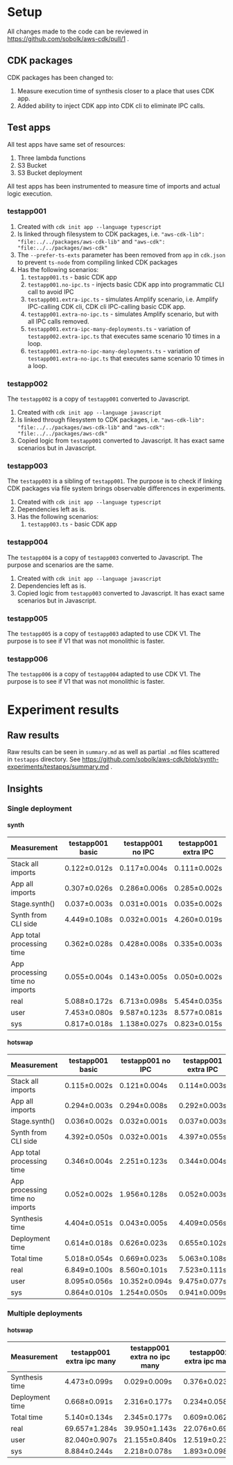 
# Setup

All changes made to the code can be reviewed in https://github.com/sobolk/aws-cdk/pull/1 .

## CDK packages

CDK packages has been changed to:
1. Measure execution time of synthesis closer to a place that uses CDK app.
2. Added ability to inject CDK app into CDK cli to eliminate IPC calls.

## Test apps

All test apps have same set of resources:
1. Three lambda functions
2. S3 Bucket
3. S3 Bucket deployment

All test apps has been instrumented to measure time of imports and actual logic execution.

### testapp001

1. Created with `cdk init app --language typescript`
2. Is linked through filesystem to CDK packages, i.e. `"aws-cdk-lib": "file:../../packages/aws-cdk-lib"` and `"aws-cdk": "file:../../packages/aws-cdk"`
3. The `--prefer-ts-exts` parameter has been removed from `app` in `cdk.json` to prevent `ts-node` from compiling linked CDK packages
4. Has the following scenarios:
   1. `testapp001.ts` - basic CDK app
   2. `testapp001.no-ipc.ts` - injects basic CDK app into programmatic CLI call to avoid IPC
   3. `testapp001.extra-ipc.ts` - simulates Amplify scenario, i.e. Amplify IPC-calling CDK cli, CDK cli IPC-calling basic CDK app.
   4. `testapp001.extra-no-ipc.ts` - simulates Amplify scenario, but with all IPC calls removed.
   5. `testapp001.extra-ipc-many-deployments.ts` - variation of `testapp002.extra-ipc.ts` that executes same scenario 10 times in a loop.
   6. `testapp001.extra-no-ipc-many-deployments.ts` - variation of `testapp001.extra-no-ipc.ts` that executes same scenario 10 times in a loop.

### testapp002

The `testapp002` is a copy of `testapp001` converted to Javascript.

1. Created with `cdk init app --language javascript`
2. Is linked through filesystem to CDK packages, i.e. `"aws-cdk-lib": "file:../../packages/aws-cdk-lib"` and `"aws-cdk": "file:../../packages/aws-cdk"`
3. Copied logic from `testapp001` converted to Javascript. It has exact same scenarios but in Javascript.

### testapp003

The `testapp003` is a sibling of `testapp001`. The purpose is to check if linking CDK packages via file system brings observable differences in experiments.

1. Created with `cdk init app --language typescript`
2. Dependencies left as is.
3. Has the following scenarios:
   1. `testapp003.ts` - basic CDK app

### testapp004

The `testapp004` is a copy of `testapp003` converted to Javascript. The purpose and scenarios are the same.

1. Created with `cdk init app --language javascript`
2. Dependencies left as is.
3. Copied logic from `testapp003` converted to Javascript. It has exact same scenarios but in Javascript.

### testapp005

The `testapp005` is a copy of `testapp003` adapted to use CDK V1. The purpose is to see if V1 that was not monolithic is faster.

### testapp006

The `testapp006` is a copy of `testapp004` adapted to use CDK V1. The purpose is to see if V1 that was not monolithic is faster.

# Experiment results

## Raw results

Raw results can be seen in `summary.md` as well as partial `.md` files scattered in `testapps` directory.
See https://github.com/sobolk/aws-cdk/blob/synth-experiments/testapps/summary.md .

## Insights

### Single deployment

#### synth

| Measurement                    | testapp001 basic | testapp001 no IPC | testapp001 extra IPC | testapp001 extra no IPC | testapp002 basic | testapp002 no IPC | testapp002 extra IPC | testapp002 extra no IPC | testapp003      | testapp004      | testapp005      | testapp006      |
|--------------------------------|------------------|-------------------|----------------------|-------------------------|------------------|-------------------|----------------------|-------------------------|-----------------|-----------------|-----------------|-----------------|
| Stack all imports              | 0.122&pm;0.012s  | 0.117&pm;0.004s   | 0.111&pm;0.002s      | 0.117&pm;0.004s         | 0.113&pm;0.003s  | 0.112&pm;0.003s   | 0.112&pm;0.003s      | 0.112&pm;0.003s         | 0.071&pm;0.014s | 0.076&pm;0.014s | 0.123&pm;0.021s | 0.117&pm;0.022s |
| App all imports                | 0.307&pm;0.026s  | 0.286&pm;0.006s   | 0.285&pm;0.002s      | 0.284&pm;0.007s         | 0.260&pm;0.005s  | 0.240&pm;0.005s   | 0.258&pm;0.007s      | 0.242&pm;0.008s         | 0.218&pm;0.033s | 0.208&pm;0.032s | 0.219&pm;0.036s | 0.197&pm;0.036s |
| Stage.synth()                  | 0.037&pm;0.003s  | 0.031&pm;0.001s   | 0.035&pm;0.002s      | 0.033&pm;0.002s         | 0.035&pm;0.001s  | 0.031&pm;0.001s   | 0.035&pm;0.001s      | 0.032&pm;0.001s         | N/A             | N/A             | N/A             | N/A             |
| Synth from CLI side            | 4.449&pm;0.108s  | 0.032&pm;0.001s   | 4.260&pm;0.019s      | 0.033&pm;0.002s         | 0.371&pm;0.010s  | 0.031&pm;0.001s   | 0.366&pm;0.010s      | 0.032&pm;0.001s         | N/A             | N/A             | N/A             | N/A             |
| App total processing time      | 0.362&pm;0.028s  | 0.428&pm;0.008s   | 0.335&pm;0.003s      | 0.425&pm;0.012s         | 0.311&pm;0.006s  | 0.372&pm;0.007s   | 0.308&pm;0.009s      | 0.378&pm;0.012s         | 0.268&pm;0.035s | 0.259&pm;0.034s | 0.315&pm;0.038s | 0.263&pm;0.039s |
| App processing time no imports | 0.055&pm;0.004s  | 0.143&pm;0.005s   | 0.050&pm;0.002s      | 0.141&pm;0.005s         | 0.051&pm;0.001s  | 0.132&pm;0.004s   | 0.050&pm;0.002s      | 0.136&pm;0.005s         | 0.050&pm;0.003s | 0.050&pm;0.002s | 0.097&pm;0.005s | 0.065&pm;0.003s |
| real                           | 5.088&pm;0.172s  | 6.713&pm;0.098s   | 5.454&pm;0.035s      | 6.623&pm;0.123s         | 0.968&pm;0.013s  | 0.891&pm;0.031s   | 0.996&pm;0.015s      | 0.892&pm;0.026s         | 2.783&pm;0.222s | 0.915&pm;0.045s | 5.306&pm;0.297s | 3.978&pm;0.071s |
| user                           | 7.453&pm;0.080s  | 9.587&pm;0.123s   | 8.577&pm;0.081s      | 9.513&pm;0.128s         | 0.955&pm;0.007s  | 0.906&pm;0.016s   | 0.975&pm;0.014s      | 0.903&pm;0.018s         | 3.939&pm;0.134s | 0.881&pm;0.026s | 6.000&pm;0.080s | 3.746&pm;0.047s |
| sys                            | 0.817&pm;0.018s  | 1.138&pm;0.027s   | 0.823&pm;0.015s      | 1.127&pm;0.045s         | 0.176&pm;0.005s  | 0.166&pm;0.010s   | 0.172&pm;0.004s      | 0.168&pm;0.009s         | 0.411&pm;0.040s | 0.131&pm;0.007s | 0.935&pm;0.099s | 0.711&pm;0.019s |

#### hotswap

| Measurement                    | testapp001 basic | testapp001 no IPC | testapp001 extra IPC | testapp001 extra no IPC | testapp002 basic | testapp002 no IPC | testapp002 extra IPC | testapp002 extra no IPC | testapp003      | testapp004      | testapp005      | testapp006      |
|--------------------------------|------------------|-------------------|----------------------|-------------------------|------------------|-------------------|----------------------|-------------------------|-----------------|-----------------|-----------------|-----------------|
| Stack all imports              | 0.115&pm;0.002s  | 0.121&pm;0.004s   | 0.114&pm;0.003s      | 0.118&pm;0.003s         | 0.112&pm;0.004s  | 0.114&pm;0.004s   | 0.110&pm;0.002s      | 0.112&pm;0.002s         | 0.069&pm;0.007s | 0.073&pm;0.005s | 0.111&pm;0.006s | 0.109&pm;0.003s |
| App all imports                | 0.294&pm;0.003s  | 0.294&pm;0.008s   | 0.292&pm;0.003s      | 0.288&pm;0.006s         | 0.258&pm;0.010s  | 0.246&pm;0.007s   | 0.257&pm;0.004s      | 0.243&pm;0.004s         | 0.216&pm;0.020s | 0.213&pm;0.033s | 0.199&pm;0.007s | 0.185&pm;0.006s |
| Stage.synth()                  | 0.036&pm;0.002s  | 0.032&pm;0.001s   | 0.037&pm;0.003s      | 0.031&pm;0.001s         | 0.035&pm;0.002s  | 0.032&pm;0.001s   | 0.035&pm;0.001s      | 0.032&pm;0.001s         | N/A             | N/A             | N/A             | N/A             |
| Synth from CLI side            | 4.392&pm;0.050s  | 0.032&pm;0.001s   | 4.397&pm;0.055s      | 0.031&pm;0.001s         | 0.369&pm;0.013s  | 0.033&pm;0.001s   | 0.365&pm;0.008s      | 0.033&pm;0.001s         | N/A             | N/A             | N/A             | N/A             |
| App total processing time      | 0.346&pm;0.004s  | 2.251&pm;0.123s   | 0.344&pm;0.004s      | 2.295&pm;0.124s         | 0.310&pm;0.013s  | 1.839&pm;0.167s   | 0.308&pm;0.004s      | 1.802&pm;0.120s         | 0.270&pm;0.026s | 0.265&pm;0.037s | 0.297&pm;0.012s | 0.248&pm;0.007s |
| App processing time no imports | 0.052&pm;0.002s  | 1.956&pm;0.128s   | 0.052&pm;0.003s      | 2.007&pm;0.122s         | 0.052&pm;0.004s  | 1.594&pm;0.165s   | 0.051&pm;0.002s      | 1.559&pm;0.121s         | 0.054&pm;0.007s | 0.052&pm;0.004s | 0.099&pm;0.006s | 0.063&pm;0.002s |
| Synthesis time                 | 4.404&pm;0.051s  | 0.043&pm;0.005s   | 4.409&pm;0.056s      | 0.041&pm;0.003s         | 0.380&pm;0.012s  | 0.041&pm;0.003s   | 0.375&pm;0.008s      | 0.040&pm;0.000s         | 2.241&pm;0.120s | 0.341&pm;0.039s | 1.505&pm;0.025s | 0.329&pm;0.009s |
| Deployment time                | 0.614&pm;0.018s  | 0.626&pm;0.023s   | 0.655&pm;0.102s      | 0.624&pm;0.019s         | 0.230&pm;0.036s  | 0.224&pm;0.022s   | 0.221&pm;0.012s      | 0.223&pm;0.016s         | 0.447&pm;0.032s | 0.485&pm;0.073s | 0.429&pm;0.032s | 0.405&pm;0.036s |
| Total time                     | 5.018&pm;0.054s  | 0.669&pm;0.023s   | 5.063&pm;0.108s      | 0.664&pm;0.019s         | 0.611&pm;0.037s  | 0.268&pm;0.023s   | 0.594&pm;0.020s      | 0.265&pm;0.018s         | 2.687&pm;0.129s | 0.824&pm;0.079s | 1.935&pm;0.039s | 0.734&pm;0.039s |
| real                           | 6.849&pm;0.100s  | 8.560&pm;0.101s   | 7.523&pm;0.111s      | 8.536&pm;0.157s         | 2.483&pm;0.127s  | 2.375&pm;0.171s   | 2.486&pm;0.116s      | 2.340&pm;0.112s         | 4.699&pm;0.420s | 2.705&pm;0.227s | 6.061&pm;0.111s | 4.806&pm;0.066s |
| user                           | 8.095&pm;0.056s  | 10.352&pm;0.094s  | 9.475&pm;0.077s      | 10.332&pm;0.147s        | 1.437&pm;0.031s  | 1.373&pm;0.033s   | 1.461&pm;0.032s      | 1.375&pm;0.022s         | 4.550&pm;0.141s | 1.375&pm;0.049s | 6.279&pm;0.070s | 4.061&pm;0.055s |
| sys                            | 0.864&pm;0.010s  | 1.254&pm;0.050s   | 0.941&pm;0.009s      | 1.194&pm;0.034s         | 0.226&pm;0.008s  | 0.233&pm;0.008s   | 0.238&pm;0.006s      | 0.235&pm;0.005s         | 0.487&pm;0.040s | 0.196&pm;0.024s | 0.928&pm;0.015s | 0.736&pm;0.027s |

### Multiple deployments

#### hotswap

| Measurement | testapp001 extra ipc many | testapp001 extra no ipc many | testapp002 extra ipc many | testapp002 extra no ipc many |
| ------------- | ------------------ | ------------------- | ---------------------- | -- |
| Synthesis time | 4.473&pm;0.099s | 0.029&pm;0.009s | 0.376&pm;0.023s | 0.025&pm;0.009s |
| Deployment time | 0.668&pm;0.091s | 2.316&pm;0.177s | 0.234&pm;0.058s | 0.264&pm;0.041s |
| Total time | 5.140&pm;0.134s | 2.345&pm;0.177s | 0.609&pm;0.062s | 0.289&pm;0.041s |
| real | 69.657&pm;1.284s | 39.950&pm;1.143s | 22.076&pm;0.694s | 12.475&pm;1.025s |
| user | 82.040&pm;0.907s | 21.155&pm;0.840s | 12.519&pm;0.232s | 4.060&pm;0.290s |
| sys | 8.884&pm;0.244s | 2.218&pm;0.078s | 1.893&pm;0.098s | 0.619&pm;0.038s |
